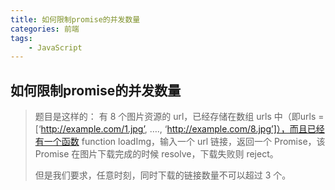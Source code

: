 ```yaml
---
title: 如何限制promise的并发数量
categories: 前端
tags:
    - JavaScript
---
```

## 如何限制promise的并发数量

> 题目是这样的：
> 有 8 个图片资源的 url，已经存储在数组 urls 中（即urls = [‘http://example.com/1.jpg’, …., ‘http://example.com/8.jpg’]），而且已经有一个函数 function loadImg，输入一个 url 链接，返回一个 Promise，该 Promise 在图片下载完成的时候 resolve，下载失败则 reject。
>
> 但是我们要求，任意时刻，同时下载的链接数量不可以超过 3 个。